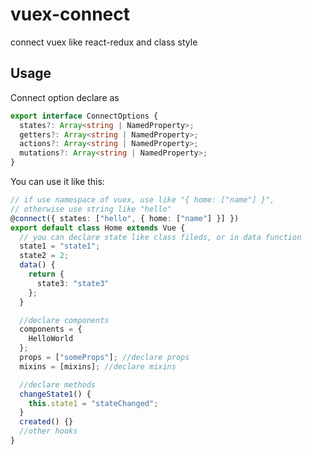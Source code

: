 # vuex-connect

connect vuex like react-redux and class style

## Usage

Connect option declare as

```ts
export interface ConnectOptions {
  states?: Array<string | NamedProperty>;
  getters?: Array<string | NamedProperty>;
  actions?: Array<string | NamedProperty>;
  mutations?: Array<string | NamedProperty>;
}
```

You can use it like this:

```ts
// if use namespace of vuex, use like "{ home: ["name"] }",
// otherwise use string like "hello"
@connect({ states: ["hello", { home: ["name"] }] })
export default class Home extends Vue {
  // you can declare state like class fileds, or in data function
  state1 = "state1";
  state2 = 2;
  data() {
    return {
      state3: "state3"
    };
  }

  //declare components
  components = {
    HelloWorld
  };
  props = ["someProps"]; //declare props
  mixins = [mixins]; //declare mixins

  //declare methods
  changeState1() {
    this.state1 = "stateChanged";
  }
  created() {}
  //other hooks
}
```
